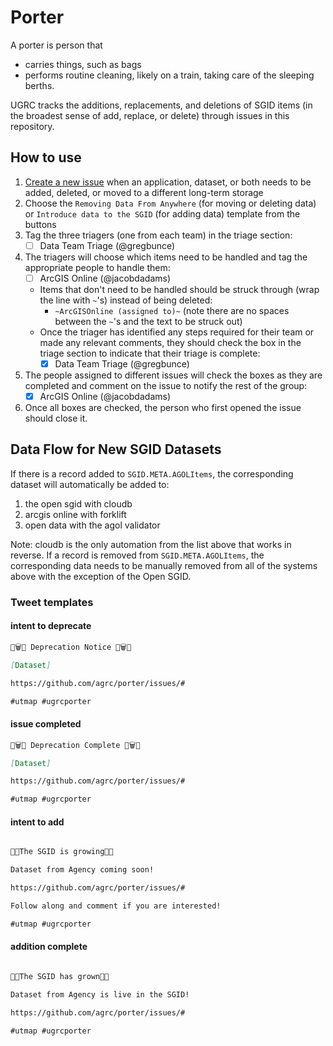 # Porter

A porter is person that

- carries things, such as bags
- performs routine cleaning, likely on a train, taking care of the sleeping berths.

UGRC tracks the additions, replacements, and deletions of SGID items (in the broadest sense of add, replace, or delete) through issues in this repository.

## How to use

1. [Create a new issue](https://github.com/agrc/porter/issues/new/choose) when an application, dataset, or both needs to be added, deleted, or moved to a different long-term storage
1. Choose the `Removing Data From Anywhere` (for moving or deleting data) or `Introduce data to the SGID` (for adding data) template from the buttons
1. Tag the three triagers (one from each team) in the triage section:
   - [ ] Data Team Triage (@gregbunce)
1. The triagers will choose which items need to be handled and tag the appropriate people to handle them:
   - [ ] ArcGIS Online (@jacobdadams)
   - Items that don't need to be handled should be struck through (wrap the line with `~`'s) instead of being deleted:
      - `~ArcGISOnline (assigned to)~` (note there are no spaces between the `~`'s and the text to be struck out)
   - Once the triager has identified any steps required for their team or made any relevant comments, they should check the box in the triage section to indicate that their triage is complete:
      - [x] Data Team Triage (@gregbunce)
1. The people assigned to different issues will check the boxes as they are completed and comment on the issue to notify the rest of the group:
   - [x] ArcGIS Online (@jacobdadams)
1. Once all boxes are checked, the person who first opened the issue should close it.

## Data Flow for New SGID Datasets

If there is a record added to `SGID.META.AGOLItems`, the corresponding dataset will automatically be added to:

1. the open sgid with cloudb
1. arcgis online with forklift
1. open data with the agol validator

Note: cloudb is the only automation from the list above that works in reverse. If a record is removed from `SGID.META.AGOLItems`, the corresponding data needs to be manually removed from all of the systems above with the exception of the Open SGID.

### Tweet templates

#### intent to deprecate

```md
🚮🗑️🚮 Deprecation Notice 🚮🗑️🚮

[Dataset]

https://github.com/agrc/porter/issues/#

#utmap #ugrcporter
```

#### issue completed

```md
🚮🗑️🚮 Deprecation Complete 🚮🗑️🚮

[Dataset]

https://github.com/agrc/porter/issues/#

#utmap #ugrcporter
```

#### intent to add

```md

🌱🌱The SGID is growing🌳🌳

Dataset from Agency coming soon!

https://github.com/agrc/porter/issues/#

Follow along and comment if you are interested!

#utmap #ugrcporter
```

#### addition complete

```md

🌱🌱The SGID has grown🌳🌳

Dataset from Agency is live in the SGID!

https://github.com/agrc/porter/issues/#

#utmap #ugrcporter
```
